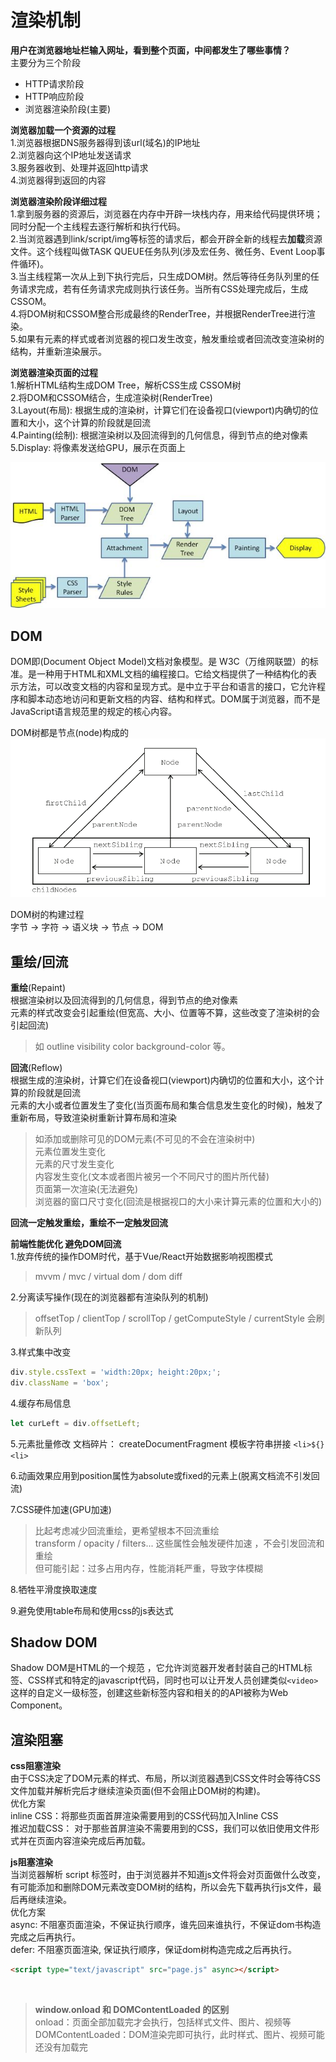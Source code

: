 # 渲染机制

**用户在浏览器地址栏输入网址，看到整个页面，中间都发生了哪些事情？**  
主要分为三个阶段  
* HTTP请求阶段  
* HTTP响应阶段  
* 浏览器渲染阶段(主要)  

**浏览器加载一个资源的过程**   
1.浏览器根据DNS服务器得到该url(域名)的IP地址  
2.浏览器向这个IP地址发送请求  
3.服务器收到、处理并返回http请求  
4.浏览器得到返回的内容  

**浏览器渲染阶段详细过程**  
1.拿到服务器的资源后，浏览器在内存中开辟一块栈内存，用来给代码提供环境；同时分配一个主线程去逐行解析和执行代码。  
2.当浏览器遇到link/script/img等标签的请求后，都会开辟全新的线程去**加载**资源文件。这个线程叫做TASK QUEUE任务队列(涉及宏任务、微任务、Event Loop事件循环)。  
3.当主线程第一次从上到下执行完后，只生成DOM树。然后等待任务队列里的任务请求完成，若有任务请求完成则执行该任务。当所有CSS处理完成后，生成CSSOM。  
4.将DOM树和CSSOM整合形成最终的RenderTree，并根据RenderTree进行渲染。  
5.如果有元素的样式或者浏览器的视口发生改变，触发重绘或者回流改变渲染树的结构，并重新渲染展示。  


**浏览器渲染页面的过程**  
1.解析HTML结构生成DOM Tree，解析CSS生成 CSSOM树  
2.将DOM和CSSOM结合，生成渲染树(RenderTree)  
3.Layout(布局): 根据生成的渲染树，计算它们在设备视口(viewport)内确切的位置和大小，这个计算的阶段就是回流    
4.Painting(绘制): 根据渲染树以及回流得到的几何信息，得到节点的绝对像素  
5.Display: 将像素发送给GPU，展示在页面上  

![](浏览器渲染过程.png)

## DOM  
DOM即(Document Object Model)文档对象模型。是 W3C（万维网联盟）的标准。是一种用于HTML和XML文档的编程接口。它给文档提供了一种结构化的表示方法，可以改变文档的内容和呈现方式。是中立于平台和语言的接口，它允许程序和脚本动态地访问和更新文档的内容、结构和样式。DOM属于浏览器，而不是JavaScript语言规范里的规定的核心内容。  

DOM树都是节点(node)构成的  
![](DOMnode.png)  

DOM树的构建过程  
字节 -> 字符 -> 语义块 -> 节点 -> DOM 

## 重绘/回流  
**重绘**(Repaint)  
根据渲染树以及回流得到的几何信息，得到节点的绝对像素  
元素的样式改变会引起重绘(但宽高、大小、位置等不算，这些改变了渲染树的会引起回流)  
> 如 outline visibility color background-color 等。  

**回流**(Reflow)  
根据生成的渲染树，计算它们在设备视口(viewport)内确切的位置和大小，这个计算的阶段就是回流  
元素的大小或者位置发生了变化(当页面布局和集合信息发生变化的时候)，触发了重新布局，导致渲染树重新计算布局和渲染  
> 如添加或删除可见的DOM元素(不可见的不会在渲染树中)  
元素位置发生变化  
元素的尺寸发生变化  
内容发生变化(文本或者图片被另一个不同尺寸的图片所代替)  
页面第一次渲染(无法避免)  
浏览器的窗口尺寸变化(回流是根据视口的大小来计算元素的位置和大小的)  

**回流一定触发重绘，重绘不一定触发回流**  

**前端性能优化 避免DOM回流**  
1.放弃传统的操作DOM时代，基于Vue/React开始数据影响视图模式  
> mvvm / mvc / virtual dom / dom diff  

2.分离读写操作(现在的浏览器都有渲染队列的机制)  
>offsetTop / clientTop / scrollTop / getComputeStyle / currentStyle 会刷新队列

3.样式集中改变  
```js
div.style.cssText = 'width:20px; height:20px;';
div.className = 'box';
```

4.缓存布局信息  
```js
let curLeft = div.offsetLeft;
```

5.元素批量修改
文档碎片： createDocumentFragment
模板字符串拼接 `<li>${}<li>`

6.动画效果应用到position属性为absolute或fixed的元素上(脱离文档流不引发回流)  

7.CSS硬件加速(GPU加速)  
>比起考虑减少回流重绘，更希望根本不回流重绘  
transform / opacity / filters... 这些属性会触发硬件加速 ，不会引发回流和重绘  
但可能引起：过多占用内存，性能消耗严重，导致字体模糊

8.牺牲平滑度换取速度  

9.避免使用table布局和使用css的js表达式

## Shadow DOM

Shadow DOM是HTML的一个规范 ，它允许浏览器开发者封装自己的HTML标签、CSS样式和特定的javascript代码，同时也可以让开发人员创建类似`<video>`这样的自定义一级标签，创建这些新标签内容和相关的的API被称为Web Component。  

## 渲染阻塞
**css阻塞渲染**  
由于CSS决定了DOM元素的样式、布局，所以浏览器遇到CSS文件时会等待CSS文件加载并解析完后才继续渲染页面(但不会阻止DOM树的构建)。  
优化方案  
inline CSS：将那些页面首屏渲染需要用到的CSS代码加入Inline CSS  
推迟加载CSS： 对于那些首屏渲染不需要用到的CSS，我们可以依旧使用文件形式并在页面内容渲染完成后再加载。

**js阻塞渲染**  
当浏览器解析 script 标签时，由于浏览器并不知道js文件将会对页面做什么改变，有可能添加和删除DOM元素改变DOM树的结构，所以会先下载再执行js文件，最后再继续渲染。  
优化方案  
async: 不阻塞页面渲染，不保证执行顺序，谁先回来谁执行，不保证dom书构造完成之后再执行。  
defer: 不阻塞页面渲染, 保证执行顺序，保证dom树构造完成之后再执行。  
```html
<script type="text/javascript" src="page.js" async></script>
```


<br/>


> **window.onload 和 DOMContentLoaded 的区别**  
onload：页面全部加载完才会执行，包括样式文件、图片、视频等  
DOMContentLoaded：DOM渲染完即可执行，此时样式、图片、视频可能还没有加载完  
  
  